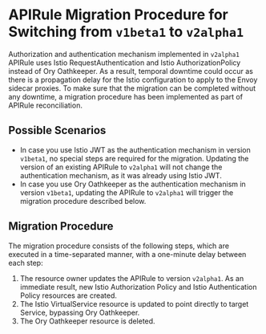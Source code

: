 # APIRule Migration Procedure for Switching from `v1beta1` to `v2alpha1`

Authorization and authentication mechanism implemented in `v2alpha1` APIRule uses Istio RequestAuthentication and Istio AuthorizationPolicy instead of Ory Oathkeeper. 
As a result, temporal downtime could occur as there is a propagation delay for the Istio configuration to apply to the Envoy sidecar proxies.
To make sure that the migration can be completed without any downtime, a migration procedure has been implemented as part of APIRule reconciliation.

## Possible Scenarios

- In case you use Istio JWT as the authentication mechanism in version `v1beta1`, no special steps are required for the migration. Updating the version of an existing APIRule to `v2alpha1` will not change the authentication mechanism, as it was already using Istio JWT.
- In case you use Ory Oathkeeper as the authentication mechanism in version `v1beta1`, updating the APIRule to `v2alpha1` will trigger the migration procedure described below.

## Migration Procedure

The migration procedure consists of the following steps, which are executed in a time-separated manner, with a one-minute delay between each step:
1. The resource owner updates the APIRule to version `v2alpha1`. As an immediate result, new Istio Authorization Policy and Istio Authentication Policy resources are created.
2. The Istio VirtualService resource is updated to point directly to target Service, bypassing Ory Oathkeeper.
3. The Ory Oathkeeper resource is deleted.
